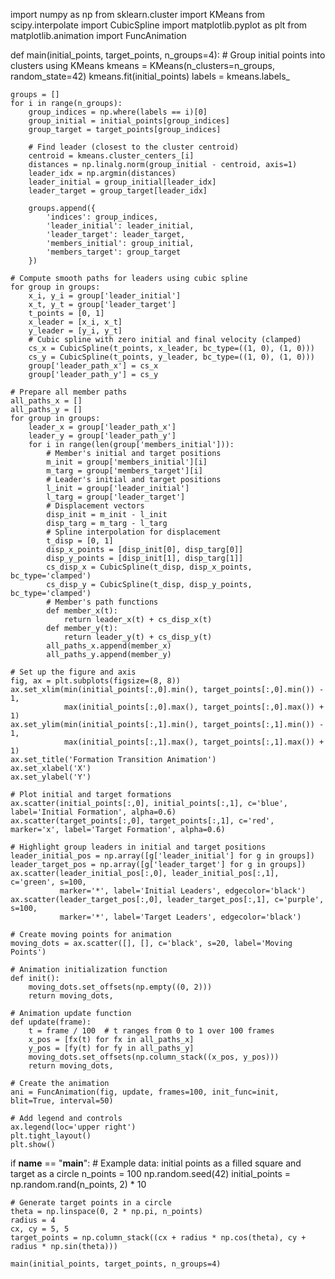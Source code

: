 import numpy as np
from sklearn.cluster import KMeans
from scipy.interpolate import CubicSpline
import matplotlib.pyplot as plt
from matplotlib.animation import FuncAnimation

def main(initial_points, target_points, n_groups=4):
    # Group initial points into clusters using KMeans
    kmeans = KMeans(n_clusters=n_groups, random_state=42)
    kmeans.fit(initial_points)
    labels = kmeans.labels_
    
    groups = []
    for i in range(n_groups):
        group_indices = np.where(labels == i)[0]
        group_initial = initial_points[group_indices]
        group_target = target_points[group_indices]
        
        # Find leader (closest to the cluster centroid)
        centroid = kmeans.cluster_centers_[i]
        distances = np.linalg.norm(group_initial - centroid, axis=1)
        leader_idx = np.argmin(distances)
        leader_initial = group_initial[leader_idx]
        leader_target = group_target[leader_idx]
        
        groups.append({
            'indices': group_indices,
            'leader_initial': leader_initial,
            'leader_target': leader_target,
            'members_initial': group_initial,
            'members_target': group_target
        })
    
    # Compute smooth paths for leaders using cubic spline
    for group in groups:
        x_i, y_i = group['leader_initial']
        x_t, y_t = group['leader_target']
        t_points = [0, 1]
        x_leader = [x_i, x_t]
        y_leader = [y_i, y_t]
        # Cubic spline with zero initial and final velocity (clamped)
        cs_x = CubicSpline(t_points, x_leader, bc_type=((1, 0), (1, 0)))
        cs_y = CubicSpline(t_points, y_leader, bc_type=((1, 0), (1, 0)))
        group['leader_path_x'] = cs_x
        group['leader_path_y'] = cs_y
    
    # Prepare all member paths
    all_paths_x = []
    all_paths_y = []
    for group in groups:
        leader_x = group['leader_path_x']
        leader_y = group['leader_path_y']
        for i in range(len(group['members_initial'])):
            # Member's initial and target positions
            m_init = group['members_initial'][i]
            m_targ = group['members_target'][i]
            # Leader's initial and target positions
            l_init = group['leader_initial']
            l_targ = group['leader_target']
            # Displacement vectors
            disp_init = m_init - l_init
            disp_targ = m_targ - l_targ
            # Spline interpolation for displacement
            t_disp = [0, 1]
            disp_x_points = [disp_init[0], disp_targ[0]]
            disp_y_points = [disp_init[1], disp_targ[1]]
            cs_disp_x = CubicSpline(t_disp, disp_x_points, bc_type='clamped')
            cs_disp_y = CubicSpline(t_disp, disp_y_points, bc_type='clamped')
            # Member's path functions
            def member_x(t):
                return leader_x(t) + cs_disp_x(t)
            def member_y(t):
                return leader_y(t) + cs_disp_y(t)
            all_paths_x.append(member_x)
            all_paths_y.append(member_y)
    
    # Set up the figure and axis
    fig, ax = plt.subplots(figsize=(8, 8))
    ax.set_xlim(min(initial_points[:,0].min(), target_points[:,0].min()) - 1,
                max(initial_points[:,0].max(), target_points[:,0].max()) + 1)
    ax.set_ylim(min(initial_points[:,1].min(), target_points[:,1].min()) - 1,
                max(initial_points[:,1].max(), target_points[:,1].max()) + 1)
    ax.set_title('Formation Transition Animation')
    ax.set_xlabel('X')
    ax.set_ylabel('Y')
    
    # Plot initial and target formations
    ax.scatter(initial_points[:,0], initial_points[:,1], c='blue', label='Initial Formation', alpha=0.6)
    ax.scatter(target_points[:,0], target_points[:,1], c='red', marker='x', label='Target Formation', alpha=0.6)
    
    # Highlight group leaders in initial and target positions
    leader_initial_pos = np.array([g['leader_initial'] for g in groups])
    leader_target_pos = np.array([g['leader_target'] for g in groups])
    ax.scatter(leader_initial_pos[:,0], leader_initial_pos[:,1], c='green', s=100, 
               marker='*', label='Initial Leaders', edgecolor='black')
    ax.scatter(leader_target_pos[:,0], leader_target_pos[:,1], c='purple', s=100,
               marker='*', label='Target Leaders', edgecolor='black')
    
    # Create moving points for animation
    moving_dots = ax.scatter([], [], c='black', s=20, label='Moving Points')
    
    # Animation initialization function
    def init():
        moving_dots.set_offsets(np.empty((0, 2)))
        return moving_dots,
    
    # Animation update function
    def update(frame):
        t = frame / 100  # t ranges from 0 to 1 over 100 frames
        x_pos = [fx(t) for fx in all_paths_x]
        y_pos = [fy(t) for fy in all_paths_y]
        moving_dots.set_offsets(np.column_stack((x_pos, y_pos)))
        return moving_dots,
    
    # Create the animation
    ani = FuncAnimation(fig, update, frames=100, init_func=init, blit=True, interval=50)
    
    # Add legend and controls
    ax.legend(loc='upper right')
    plt.tight_layout()
    plt.show()

if __name__ == "__main__":
    # Example data: initial points as a filled square and target as a circle
    n_points = 100
    np.random.seed(42)
    initial_points = np.random.rand(n_points, 2) * 10
    
    # Generate target points in a circle
    theta = np.linspace(0, 2 * np.pi, n_points)
    radius = 4
    cx, cy = 5, 5
    target_points = np.column_stack((cx + radius * np.cos(theta), cy + radius * np.sin(theta)))
    
    main(initial_points, target_points, n_groups=4)
